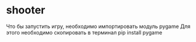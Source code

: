 # shooter
Что бы запустить игру, необходимо импортировать модуль pygame
Для этого необходимо скопировать в терминал pip install pygame
